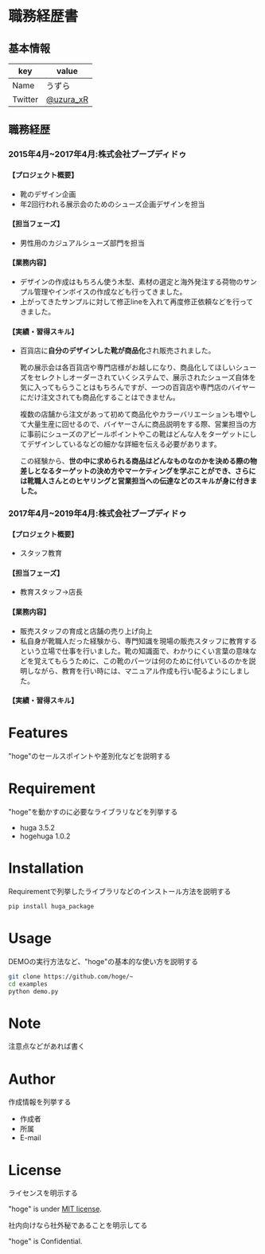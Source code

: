 # 職務経歴書
## 基本情報
| key | value |
| ------------- | ------------- |
| Name  | うずら  |
| Twitter  | [@uzura_xR](https://twitter.com/uzura_xR) |

## 職務経歴

### 2015年4月~2017年4月:株式会社プープディドゥ
#### 【プロジェクト概要】
* 靴のデザイン企画
* 年2回行われる展示会のためのシューズ企画デザインを担当
#### 【担当フェーズ】
* 男性用のカジュアルシューズ部門を担当
#### 【業務内容】
* デザインの作成はもちろん使う木型、素材の選定と海外発注する荷物のサンプル管理やインボイスの作成なども行ってきました。
* 上がってきたサンプルに対して修正lineを入れて再度修正依頼などを行ってきました。
#### 【実績・習得スキル】
* 百貨店に**自分のデザインした靴が商品化**され販売されました。

  靴の展示会は各百貨店や専門店様がお越しになり、商品化してほしいシューズをセレクトしオーダーされていくシステムで、展示されたシューズ自体を気に入ってもらうことはもちろんですが、一つの百貨店や専門店のバイヤーにだけ注文されても商品化することはできません。

  複数の店舗から注文があって初めて商品化やカラーバリエーションも増やして大量生産に回せるので、バイヤーさんに商品説明をする際、営業担当の方に事前にシューズのアピールポイントやこの靴はどんな人をターゲットにしてデザインしているなどの細かな詳細を伝える必要があります。

  この経験から、**世の中に求められる商品はどんなものなのかを決める際の物差しとなるターゲットの決め方やマーケティングを学ぶことができ、さらには靴職人さんとのヒヤリングと営業担当への伝達などのスキルが身に付きました。**

### 2017年4月~2019年4月:株式会社プープディドゥ
#### 【プロジェクト概要】
* スタッフ教育
#### 【担当フェーズ】
* 教育スタッフ→店長
#### 【業務内容】
* 販売スタッフの育成と店舗の売り上げ向上
* 私自身が靴職人だった経験から、専門知識を現場の販売スタッフに教育するという立場で仕事を行いました。靴の知識面で、わかりにくい言葉の意味などを覚えてもらうために、この靴のパーツは何のために付いているのかを説明しながら、教育を行い時には、マニュアル作成も行い配るようにしました。
#### 【実績・習得スキル】

# Features

"hoge"のセールスポイントや差別化などを説明する

# Requirement

"hoge"を動かすのに必要なライブラリなどを列挙する

* huga 3.5.2
* hogehuga 1.0.2

# Installation

Requirementで列挙したライブラリなどのインストール方法を説明する

```bash
pip install huga_package
```

# Usage

DEMOの実行方法など、"hoge"の基本的な使い方を説明する

```bash
git clone https://github.com/hoge/~
cd examples
python demo.py
```

# Note

注意点などがあれば書く

# Author

作成情報を列挙する

* 作成者
* 所属
* E-mail

# License
ライセンスを明示する

"hoge" is under [MIT license](https://en.wikipedia.org/wiki/MIT_License).

社内向けなら社外秘であることを明示してる

"hoge" is Confidential.
